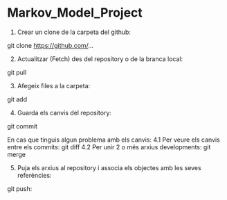 # Markov_Model_Project


1. Crear un clone de la carpeta del github:

git clone https://github.com/...

2. Actualitzar (Fetch) des del repository o de la branca local:

git pull

3. Afegeix files a la carpeta:

git add

4. Guarda els canvis del repository:

git commit

En cas que tinguis algun problema amb els canvis:
  4.1 Per veure els canvis entre els commits: git diff
  4.2 Per unir 2 o més arxius developments: git merge

5. Puja els arxius al repository i associa els objectes amb les seves referències:

git push:

